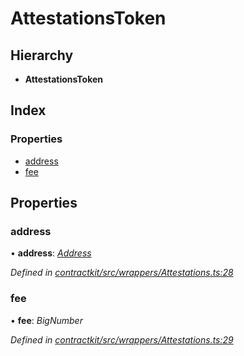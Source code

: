 # AttestationsToken

## Hierarchy

* **AttestationsToken**

## Index

### Properties

* [address](_wrappers_attestations_.attestationstoken.md#address)
* [fee](_wrappers_attestations_.attestationstoken.md#fee)

## Properties

### address

• **address**: [_Address_](../external-modules/_base_.md#address)

_Defined in_ [_contractkit/src/wrappers/Attestations.ts:28_](https://github.com/celo-org/celo-monorepo/blob/master/packages/contractkit/src/wrappers/Attestations.ts#L28)

### fee

• **fee**: _BigNumber_

_Defined in_ [_contractkit/src/wrappers/Attestations.ts:29_](https://github.com/celo-org/celo-monorepo/blob/master/packages/contractkit/src/wrappers/Attestations.ts#L29)

